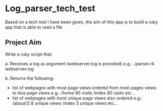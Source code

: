 #  Log_parser_tech_test

Based on a tech test I have been given, the aim of this app is to build a ruby app that is able to read a file

## Project Aim

Write a ruby script that:

a. Receives a log as argument (webserver.log is provided)
  e.g.: ./parser.rb webserver.log

b. Returns the following:

  - list of webpages with most page views ordered from most pages views to less page views
     e.g.:
         /home 90 visits
         /index 80 visits
         etc...
  - list of webpages with most unique page views also ordered
     e.g.:
         /about/2   8 unique views
         /index     5 unique views
         etc...
